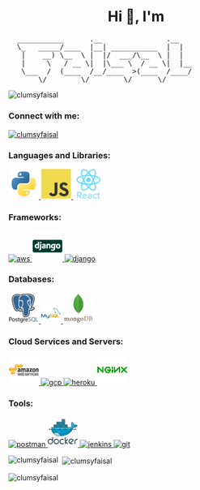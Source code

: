<h1 align="center">Hi 👋, I'm</h1>

<pre>
  ___________      .__               .__   
  \_   _____/____  |__| ___________  |  |  
   |    __) \__  \ |  |/  ___/\__  \ |  |  
   |     \   / __ \|  |\___ \  / __ \|  |__
   \___  /  (____  /__/____  >(____  /____/
       \/        \/        \/      \/
</pre>



<p align="left">
  <img src="https://komarev.com/ghpvc/?username=clumsyfaisal&label=Profile%20views&color=0e75b6&style=flat" alt="clumsyfaisal" />
</p>

<!--
<p align="left">
  <a href="https://github.com/ryo-ma/github-profile-trophy">
    <img src="https://github-profile-trophy.vercel.app/?username=clumsyfaisal" alt="clumsyfaisal" />
  </a>
</p>

<p align="left">
  <a href="https://twitter.com/clumsyfaisal" target="blank">
    <img src="https://img.shields.io/twitter/follow/clumsyfaisal?logo=twitter&style=for-the-badge" alt="clumsyfaisal" />
  </a>
</p>
-->

<!-- ### Blogs posts -->
<!-- BLOG-POST-LIST:START -->
<!-- BLOG-POST-LIST:END -->

<h3 align="left">Connect with me:</h3>

<p align="left">
  <a href="https://dev.to/clumsyfaisal" target="blank">
    <img align="center" src="https://cdn.jsdelivr.net/npm/simple-icons@3.0.1/icons/dev-dot-to.svg" alt="clumsyfaisal" height="40" width="50" />
  </a>
<!-- 
  <a href="https://twitter.com/clumsyfaisal" target="blank">
    <img align="center" src="https://www.flaticon.com/free-icon/twitter_733579?term=twitter&page=1&position=4&page=1&position=4&related_id=733579&origin=tag#" alt="clumsyfaisal" height="40" width="50" />
  </a>

  <a href="https://instagram.com/arbitratorfaisal" target="blank">
    <img align="center" src="https://www.flaticon.com/free-icon/instagram_2111463?term=instagram&page=1&position=2&page=1&position=2&related_id=2111463&origin=tag#" alt="arbitratorfaisal" height="40" width="50" />
  </a>
  
    <a href="https://www.linkedin.com/in/faisal-ansari-173b2176/" target="blank">
    <img align="center" src="https://www.flaticon.com/free-icon/instagram_2111463?term=instagram&page=1&position=2&page=1&position=2&related_id=2111463&origin=tag#" alt="faisal" height="40" width="50" />
  </a> 
-->
</p>

<h3 align="left">Languages and Libraries:</h3>

<p align="left">
  <a href="https://www.python.org" target="_blank">
    <img src="https://raw.githubusercontent.com/devicons/devicon/master/icons/python/python-original.svg" alt="python" width="60" height="60"/>
  </a>

  <a href="https://developer.mozilla.org/en-US/docs/Web/JavaScript" target="_blank">
    <img src="https://raw.githubusercontent.com/devicons/devicon/master/icons/javascript/javascript-original.svg" alt="javascript" width="60" height="60"/>
   </a>

  <a href="https://reactjs.org/" target="_blank">
    <img src="https://raw.githubusercontent.com/devicons/devicon/master/icons/react/react-original-wordmark.svg" alt="react" width="60" height="60"/>
  </a>
</p>


<h3 align="left">Frameworks:</h3>

<p align="left">
  <a href="https://odoo.com" target="_blank">
    <img src="https://odoocdn.com/openerp_website/static/src/img/assets/svg/odoo_logo.svg" alt="aws" width="60" height="70"/>
  </a>

  <a href="https://www.djangoproject.com/" target="_blank">
    <img src="https://raw.githubusercontent.com/devicons/devicon/master/icons/django/django-original.svg" alt="django" width="60" height="60"/>
  </a>

  <a href="https://www.django-rest-framework.org/" target="_blank">
    <img src="https://www.django-rest-framework.org/img/logo.png" alt="django" width="60" height="60"/>
  </a>
</p>


<h3 align="left">Databases:</h3>

<p align="left">
  <a href="https://www.postgresql.org" target="_blank">
    <img src="https://raw.githubusercontent.com/devicons/devicon/master/icons/postgresql/postgresql-original-wordmark.svg" alt="postgresql" width="60" height="60"/>
  </a>

  <a href="https://www.mysql.com/" target="_blank">
    <img src="https://raw.githubusercontent.com/devicons/devicon/master/icons/mysql/mysql-original-wordmark.svg" alt="mysql" width="40" height="40"/>
   </a>

   <a href="https://www.mongodb.com/" target="_blank">
     <img src="https://raw.githubusercontent.com/devicons/devicon/master/icons/mongodb/mongodb-original-wordmark.svg" alt="mongodb" width="60" height="60"/>
   </a>
</p>


<h3 align="left">Cloud Services and Servers:</h3>
<p align="left">
  <a href="https://aws.amazon.com" target="_blank">
    <img src="https://raw.githubusercontent.com/devicons/devicon/master/icons/amazonwebservices/amazonwebservices-original-wordmark.svg" alt="aws" width="60" height="60"/>
  </a>

  <a href="https://cloud.google.com" target="_blank">
    <img src="https://www.vectorlogo.zone/logos/google_cloud/google_cloud-icon.svg" alt="gcp" width="60" height="60"/>
  </a>

   <a href="https://heroku.com" target="_blank">
    <img src="https://www.vectorlogo.zone/logos/heroku/heroku-icon.svg" alt="heroku" width="60" height="60"/>
   </a>

   <a href="https://www.nginx.com" target="_blank">
     <img src="https://raw.githubusercontent.com/devicons/devicon/master/icons/nginx/nginx-original.svg" alt="nginx" width="60" height="60"/>
   </a>
</p>


<h3 align="left">Tools:</h3>
<p align="left">
  <a href="https://postman.com" target="_blank">
    <img src="https://www.vectorlogo.zone/logos/getpostman/getpostman-icon.svg" alt="postman" width="60" height="60"/>
  </a>

  <a href="https://www.docker.com/" target="_blank">
    <img src="https://raw.githubusercontent.com/devicons/devicon/master/icons/docker/docker-original-wordmark.svg" alt="docker" width="60" height="60"/>
  </a>

  <a href="https://www.jenkins.io" target="_blank">
    <img src="https://www.vectorlogo.zone/logos/jenkins/jenkins-icon.svg" alt="jenkins" width="60" height="60"/>
  </a>

  <a href="https://git-scm.com/" target="_blank">
    <img src="https://www.vectorlogo.zone/logos/git-scm/git-scm-icon.svg" alt="git" width="60" height="60"/>
  </a>
</p>


<p>
  <img align="left" src="https://github-readme-stats.vercel.app/api/top-langs?username=clumsyfaisal&show_icons=true&locale=en&layout=compact" alt="clumsyfaisal" />
</p>

<p>&nbsp;
  <img align="center" src="https://github-readme-stats.vercel.app/api?username=clumsyfaisal&show_icons=true&locale=en" alt="clumsyfaisal" />
</p>

<p>
  <img align="center" src="https://github-readme-streak-stats.herokuapp.com/?user=clumsyfaisal&" alt="clumsyfaisal" />
</p>

